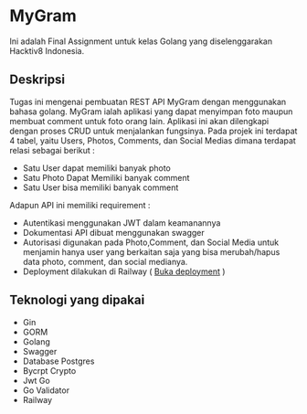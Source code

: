 # MyGram

Ini adalah Final Assignment untuk kelas Golang yang diselenggarakan Hacktiv8 Indonesia.

## Deskripsi

Tugas ini mengenai pembuatan REST API MyGram dengan menggunakan bahasa golang. MyGram ialah aplikasi yang dapat menyimpan foto maupun membuat comment untuk foto orang lain. Aplikasi ini akan dilengkapi dengan proses CRUD untuk menjalankan fungsinya. Pada projek ini terdapat 4 tabel, yaitu Users, Photos, Comments, dan Social Medias dimana terdapat relasi sebagai berikut :
- Satu User dapat memiliki banyak photo 
- Satu Photo Dapat Memiliki banyak comment
- Satu User bisa memiliki banyak comment

Adapun API ini memiliki requirement :
- Autentikasi menggunakan JWT dalam keamanannya
- Dokumentasi API dibuat menggunakan swagger
- Autorisasi digunakan pada Photo,Comment, dan Social Media untuk menjamin hanya user yang berkaitan saja yang bisa merubah/hapus data photo, comment, dan social medianya.
- Deployment dilakukan di Railway (
  [Buka deployment](https://mygramgolang-production.up.railway.app/swagger/index.html) )



## Teknologi yang dipakai

- Gin
- GORM
- Golang
- Swagger
- Database Postgres
- Bycrpt Crypto
- Jwt Go
- Go Validator
- Railway
